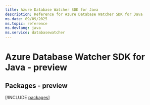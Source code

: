 ```yaml
---
title: Azure Database Watcher SDK for Java
description: Reference for Azure Database Watcher SDK for Java
ms.date: 09/09/2025
ms.topic: reference
ms.devlang: java
ms.service: databasewatcher
---
```

# Azure Database Watcher SDK for Java - preview
## Packages - preview
[!INCLUDE [packages](database-watcher-index.md)]